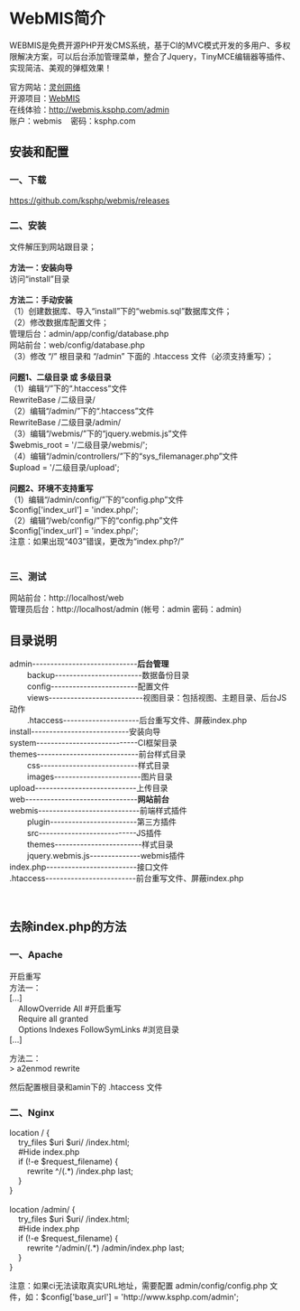 <div sytle="font-size: 12px;">
<p>
<h1>WebMIS简介</h1>
WEBMIS是免费开源PHP开发CMS系统，基于CI的MVC模式开发的多用户、多权限解决方案，可以后台添加管理菜单，整合了Jquery，TinyMCE编辑器等插件、实现简洁、美观的弹框效果！
</p>
<p>
官方网站：<a href="http://www.ksphp.com/" target="_blank">灵创网络</a><br>
开源项目：<a href="https://github.com/ksphp/webmis/" target="_blank">WebMIS</a><br>
在线体验：<a href="http://webmis.ksphp.com/admin" target="_blank">http://webmis.ksphp.com/admin</a><br>
账户：webmis&nbsp;&nbsp;&nbsp;&nbsp;密码：ksphp.com
</p>
<p>
<h2>安装和配置</h2>
<h3>一、下载</h3>
<a href="https://github.com/ksphp/webmis/releases" target="_blank">https://github.com/ksphp/webmis/releases</a>
</p>
<p>
<h3>二、安装</h3>
文件解压到网站跟目录；<br><br>
<b>方法一：安装向导</b><br>
访问“install”目录<br><br>
<b>方法二：手动安装</b><br>
（1）创建数据库、导入“install”下的“webmis.sql”数据库文件； <br>
（2）修改数据库配置文件；<br>
管理后台：admin/app/config/database.php<br>
网站前台：web/config/database.php<br>
（3）修改 &ldquo;/&rdquo; 根目录和 &ldquo;/admin&rdquo; 下面的 .htaccess 文件（必须支持重写）；<br><br>
<b>问题1、二级目录 或 多级目录</b><br>
（1）编辑“/”下的“.htaccess”文件<br>
RewriteBase /二级目录/<br>
（2）编辑“/admin/”下的“.htaccess”文件<br>
RewriteBase /二级目录/admin/<br>
（3）编辑“/webmis/”下的“jquery.webmis.js”文件<br>
$webmis_root = '/二级目录/webmis/';<br>
（4）编辑“/admin/controllers/”下的“sys_filemanager.php”文件<br>
$upload = '/二级目录/upload';<br><br>
<b>问题2、环境不支持重写</b><br>
（1）编辑“/admin/config/”下的“config.php”文件<br>
$config['index_url'] = 'index.php/';<br>
（2）编辑“/web/config/”下的“config.php”文件<br>
$config['index_url'] = 'index.php/';<br>
注意：如果出现“403”错误，更改为“index.php?/”<br><br>
</p>
<p>
<h3>三、测试</h3>
网站前台：http://localhost/web<br>
管理员后台：http://localhost/admin (帐号：admin 密码：admin)
</p>
<p>
<h2>目录说明</h2>
admin-----------------------------<b>后台管理</b><br>
&nbsp;&nbsp;&nbsp;&nbsp;&nbsp;&nbsp;&nbsp;&nbsp;backup------------------------数据备份目录 <br>
&nbsp;&nbsp;&nbsp;&nbsp;&nbsp;&nbsp;&nbsp;&nbsp;config------------------------配置文件<br>
&nbsp;&nbsp;&nbsp;&nbsp;&nbsp;&nbsp;&nbsp;&nbsp;views--------------------------视图目录：包括视图、主题目录、后台JS动作<br>
&nbsp;&nbsp;&nbsp;&nbsp;&nbsp;&nbsp;&nbsp;&nbsp;.htaccess---------------------后台重写文件、屏蔽index.php<br>
install---------------------------安装向导<br>
system----------------------------CI框架目录<br>
themes----------------------------前台样式目录<br>
&nbsp;&nbsp;&nbsp;&nbsp;&nbsp;&nbsp;&nbsp;&nbsp;css---------------------------样式目录<br>
&nbsp;&nbsp;&nbsp;&nbsp;&nbsp;&nbsp;&nbsp;&nbsp;images------------------------图片目录<br>
upload----------------------------上传目录<br>
web-------------------------------<b>网站前台</b><br>
webmis----------------------------前端样式插件<br>
&nbsp;&nbsp;&nbsp;&nbsp;&nbsp;&nbsp;&nbsp;&nbsp;plugin------------------------第三方插件<br>
&nbsp;&nbsp;&nbsp;&nbsp;&nbsp;&nbsp;&nbsp;&nbsp;src---------------------------JS插件<br>
&nbsp;&nbsp;&nbsp;&nbsp;&nbsp;&nbsp;&nbsp;&nbsp;themes------------------------样式目录<br>
&nbsp;&nbsp;&nbsp;&nbsp;&nbsp;&nbsp;&nbsp;&nbsp;jquery.webmis.js--------------webmis插件<br>
index.php-------------------------接口文件<br>
.htaccess-------------------------前台重写文件、屏蔽index.php
</p>
<p>&nbsp;</p>
<h2>去除index.php的方法</h2>
<h3>一、Apache</h3>
<p>
开启重写<br>
方法一：<br>
[...]<br>
&nbsp;&nbsp;&nbsp;&nbsp;AllowOverride All  #开启重写<br>
&nbsp;&nbsp;&nbsp;&nbsp;Require all granted<br>
&nbsp;&nbsp;&nbsp;&nbsp;Options Indexes FollowSymLinks  #浏览目录<br>
[...]
</p>
<p>
方法二：<br>
> a2enmod rewrite
</p>
<p>
然后配置根目录和amin下的 .htaccess 文件 <br>
</p>
<h3>二、Nginx</h3>
<p>
location / {<br>
&nbsp;&nbsp;&nbsp;&nbsp;try_files $uri $uri/ /index.html;<br>
&nbsp;&nbsp;&nbsp;&nbsp;#Hide index.php<br>
&nbsp;&nbsp;&nbsp;&nbsp;if (!-e $request_filename) {<br>
&nbsp;&nbsp;&nbsp;&nbsp;&nbsp;&nbsp;&nbsp;&nbsp;rewrite ^/(.*) /index.php last;<br>
&nbsp;&nbsp;&nbsp;&nbsp;}<br>
}<br>
<br>
location /admin/ {<br>
&nbsp;&nbsp;&nbsp;&nbsp;try_files $uri $uri/ /index.html;<br>
&nbsp;&nbsp;&nbsp;&nbsp;#Hide index.php<br>
&nbsp;&nbsp;&nbsp;&nbsp;if (!-e $request_filename) {<br>
&nbsp;&nbsp;&nbsp;&nbsp;&nbsp;&nbsp;&nbsp;&nbsp;rewrite ^/admin/(.*) /admin/index.php last;<br>
&nbsp;&nbsp;&nbsp;&nbsp;}<br>
}<br>
</p>
<p>注意：如果ci无法读取真实URL地址，需要配置 admin/config/config.php 文件，如：$config['base_url'] = 'http://www.ksphp.com/admin';</p>
</div>
